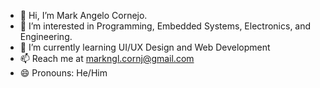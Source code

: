- 👋 Hi, I’m Mark Angelo Cornejo.
- 👀 I’m interested in Programming, Embedded Systems, Electronics, and Engineering.
- 🌱 I’m currently learning UI/UX Design and Web Development
- 📫 Reach me at markngl.cornj@gmail.com
- 😄 Pronouns: He/Him

<!---
maan-cornj/maan-cornj is a ✨ special ✨ repository because its `README.md` (this file) appears on your GitHub profile.
You can click the Preview link to take a look at your changes.
--->
